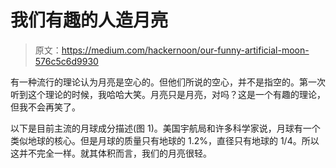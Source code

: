 # 我们有趣的人造月亮

> 原文：<https://medium.com/hackernoon/our-funny-artificial-moon-576c5c6d9930>

有一种流行的理论认为月亮是空心的。但他们所说的空心，并不是指空的。第一次听到这个理论的时候，我哈哈大笑。月亮只是月亮，对吗？这是一个有趣的理论，但我不会再笑了。

以下是目前主流的月球成分描述(图 1)。美国宇航局和许多科学家说，月球有一个类似地球的核心。但是月球的质量只有地球的 1.2%，直径只有地球的 1/4。所以这并不完全一样。就其体积而言，我们的月亮很轻。